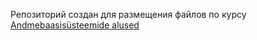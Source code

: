 Репозиторий создан для размещения файлов по курсу <a href="https://moodle.hitsa.ee/course/view.php?id=24887">Andmebaasisüsteemide alused</a>